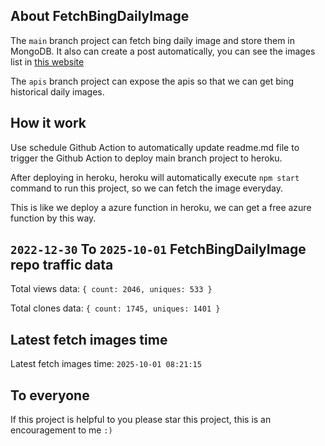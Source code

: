 ## About FetchBingDailyImage

The `main` branch project can fetch bing daily image and store them in MongoDB.
It also can create a post automatically, you can see the images list in [this website](https://oursalbum.netlify.app)

The `apis` branch project can expose the apis so that we can get bing historical daily images.

## How it work

Use schedule Github Action to automatically update readme.md file to trigger the Github Action to deploy main branch project to heroku.

After deploying in heroku, heroku will automatically execute `npm start` command to run this project, so we can fetch the image everyday.

This is like we deploy a azure function in heroku, we can get a free azure function by this way.

## `2022-12-30` To `2025-10-01` FetchBingDailyImage repo traffic data

Total views data: `{ count: 2046, uniques: 533 }`

Total clones data: `{ count: 1745, uniques: 1401 }`

## Latest fetch images time

Latest fetch images time: `2025-10-01 08:21:15`

## To everyone

If this project is helpful to you please star this project, this is an encouragement to me `:)`



